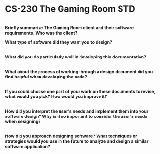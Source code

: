 # CS-230 The Gaming Room STD
<p><br /><strong>Briefly summarize The Gaming Room client and their software requirements. Who was the client? </strong></p>
<p><strong>What type of software did they want you to design?</strong></p>
<p><br /><strong>What did you do particularly well in developing this documentation?</strong></p>
<p><br /><strong>What about the process of working through a design document did you find helpful when developing the code?</strong></p>
<p><br /><strong>If you could choose one part of your work on these documents to revise, what would you pick? How would you improve it?</strong></p>
<p><br /><strong>How did you interpret the user&rsquo;s needs and implement them into your software design? Why is it so important to consider the user&rsquo;s needs when designing?</strong></p>
<p><br /><strong>How did you approach designing software? What techniques or strategies would you use in the future to analyze and design a similar software application?</strong></p>
